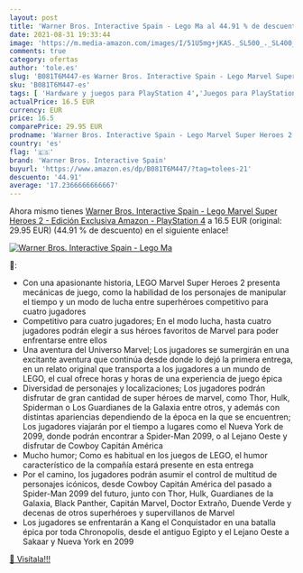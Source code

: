 ```yaml
---
layout: post
title: 'Warner Bros. Interactive Spain - Lego Ma al 44.91 % de descuento'
date: 2021-08-31 19:33:44
image: 'https://m.media-amazon.com/images/I/51U5mg+jKAS._SL500_._SL400_.jpg'
comments: true
category: ofertas
author: 'tole.es'
slug: 'B081T6M447-es Warner Bros. Interactive Spain - Lego Marvel Super Heroes...'
sku: 'B081T6M447-es'
tags: [ 'Hardware y juegos para PlayStation 4','Juegos para PlayStation 4','Videojuegos','lego','playstation','warner bros. interactive spain', ]
actualPrice: 16.5 EUR
currency: EUR
price: 16.5
comparePrice: 29.95 EUR
prodname: 'Warner Bros. Interactive Spain - Lego Marvel Super Heroes 2 - Edición Exclusiva Amazon - PlayStation 4'
country: 'es'
flag: '🇪🇸'
brand: 'Warner Bros. Interactive Spain'
buyurl: 'https://www.amazon.es/dp/B081T6M447/?tag=tolees-21'
descuento: '44.91'
average: '17.2366666666667'
---
```


Ahora mismo tienes [Warner Bros. Interactive Spain - Lego Marvel Super Heroes 2 - Edición Exclusiva Amazon - PlayStation 4](https://www.amazon.es/dp/B081T6M447/?tag=tolees-21) a 16.5 EUR (original: 29.95 EUR) (44.91 %  de descuento) en el siguiente enlace!

[![Warner Bros. Interactive Spain - Lego Ma](https://m.media-amazon.com/images/I/51U5mg+jKAS._SL500_._SL400_.jpg)](https://www.amazon.es/dp/B081T6M447/?tag=tolees-21)

🔎:

- Con una apasionante historia, LEGO Marvel Super Heroes 2 presenta mecánicas de juego, como la habilidad de los personajes de manipular el tiempo y un modo de lucha entre superhéroes competitivo para cuatro jugadores
- Competitivo para cuatro jugadores; En el modo lucha, hasta cuatro jugadores podrán elegir a sus héroes favoritos de Marvel para poder enfrentarse entre ellos
- Una aventura del Universo Marvel; Los jugadores se sumergirán en una excitante aventura que continúa desde donde lo dejó la primera entrega, en un relato original que transporta a los jugadores a un mundo de LEGO, el cual ofrece horas y horas de una experiencia de juego épica
- Diversidad de personajes y localizaciones; Los jugadores podrán disfrutar de gran cantidad de super héroes de marvel, como Thor, Hulk, Spiderman o Los Guardianes de la Galaxia entre otros, y además con distintas apariencias dependiendo de la época en la que se encuentren; Los jugadores viajarán por el tiempo a lugares como el Nueva York de 2099, donde podrán encontrar a Spider-Man 2099, o al Lejano Oeste y disfrutar de Cowboy Capitán América
- Mucho humor; Como es habitual en los juegos de LEGO, el humor característico de la compañía estará presente en esta entrega
- Por el camino, los jugadores podrán asumir el control de multitud de personajes icónicos, desde Cowboy Capitán América del pasado a Spider-Man 2099 del futuro, junto con Thor, Hulk, Guardianes de la Galaxia, Black Panther, Capitán Marvel, Doctor Extraño, Duende Verde y decenas de otros superhéroes y supervillanos de Marvel
- Los jugadores se enfrentarán a Kang el Conquistador en una batalla épica por toda Chronopolis, desde el antiguo Egipto y el Lejano Oeste a Sakaar y Nueva York en 2099

[🛒 Visítala!!!](https://www.amazon.es/dp/B081T6M447/?tag=tolees-21)
